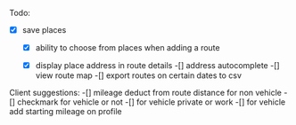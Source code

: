 Todo:

-[x] save places
    -[x] ability to choose from places when adding a route
    -[x] display place address in route details
-[] address autocomplete
-[] view route map
-[] export routes on certain dates to csv


Client suggestions:
-[] mileage deduct from route distance for non vehicle
-[] checkmark for vehicle or not
-[] for vehicle private or work
-[] for vehicle add starting mileage on profile



